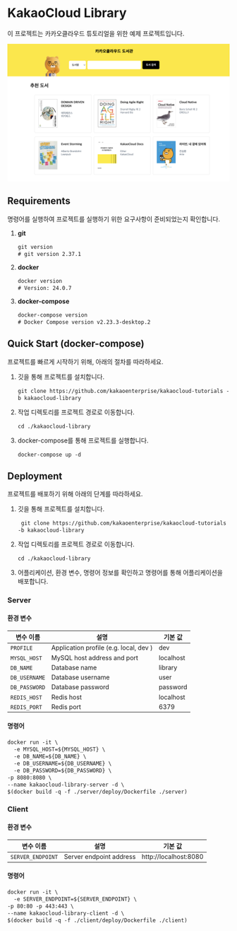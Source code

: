 # KakaoCloud Library
이 프로젝트는 카카오클라우드 튜토리얼을 위한 예제 프로젝트입니다.

<img src="images/main.png" width="600px">

## Requirements
명령어를 실행하여 프로젝트를 실행하기 위한 요구사항이 준비되었는지 확인합니다.
1. **git**
    ```shell
    git version
    # git version 2.37.1
    ```
2. **docker**
    ```shell
    docker version
    # Version: 24.0.7
    ```
3. **docker-compose**
    ```shell
    docker-compose version
    # Docker Compose version v2.23.3-desktop.2
    ```

## Quick Start (docker-compose)
프로젝트를 빠르게 시작하기 위해, 아래의 절차를 따라하세요.
1. 깃을 통해 프로젝트를 설치합니다.
   ```shell
   git clone https://github.com/kakaoenterprise/kakaocloud-tutorials -b kakaocloud-library
   ``` 
2. 작업 디렉토리를 프로젝트 경로로 이동합니다.
    ```shell
    cd ./kakaocloud-library
    ```
3. docker-compose를 통해 프로젝트를 실행합니다.
    ```shell
    docker-compose up -d
    ```


## Deployment
프로젝트를 배포하기 위해 아래의 단계를 따라하세요.
1. 깃을 통해 프로젝트를 설치합니다.
   ```shell
    git clone https://github.com/kakaoenterprise/kakaocloud-tutorials -b kakaocloud-library
   ``` 
2. 작업 디렉토리를 프로젝트 경로로 이동합니다.
      ```shell
    cd ./kakaocloud-library
     ```
3. 어플리케이션, 환경 변수, 명령어 정보를 확인하고 명령어를 통해 어플리케이션을 배포합니다.

### Server
#### 환경 변수

| 변수 이름         | 설명                                     | 기본 값      |
|---------------|----------------------------------------|-----------|
| `PROFILE`     | Application profile (e.g. local, dev ) | dev       |
| `MYSQL_HOST`  | MySQL host address and port            | localhost |
| `DB_NAME`     | Database name                          | library   |
| `DB_USERNAME` | Database username                      | user      |
| `DB_PASSWORD` | Database password                      | password  |
| `REDIS_HOST`  | Redis host                             | localhost |
| `REDIS_PORT`  | Redis port                             | 6379      |

#### 명령어
```shell
docker run -it \
  -e MYSQL_HOST=${MYSQL_HOST} \
  -e DB_NAME=${DB_NAME} \
  -e DB_USERNAME=${DB_USERNAME} \
  -e DB_PASSWORD=${DB_PASSWORD} \
-p 8080:8080 \
--name kakaocloud-library-server -d \
$(docker build -q -f ./server/deploy/Dockerfile ./server)
```



### Client
#### 환경 변수

| 변수 이름             | 설명                      | 기본 값                  |
|-------------------|-------------------------|-----------------------|
| `SERVER_ENDPOINT` | Server endpoint address | http://localhost:8080 |


#### 명령어
```shell
docker run -it \
  -e SERVER_ENDPOINT=${SERVER_ENDPOINT} \
-p 80:80 -p 443:443 \
--name kakaocloud-library-client -d \
$(docker build -q -f ./client/deploy/Dockerfile ./client)
```
